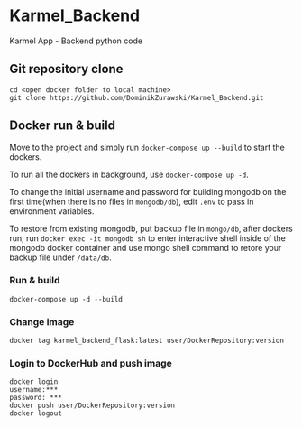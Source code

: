 # Karmel_Backend
Karmel App - Backend python code

## Git repository clone
```
cd <open docker folder to local machine>
git clone https://github.com/DominikZurawski/Karmel_Backend.git
```

## Docker run & build
Move to the project and simply run `docker-compose up --build` to start the dockers.

To run all the dockers in background, use `docker-compose up -d`.

To change the initial username and password for building mongodb on the first time(when there is no files in `mongodb/db`), edit `.env` to pass in environment variables.

To restore from existing mongodb, put backup file in `mongo/db`, after dockers run, run `docker exec -it mongodb sh` to enter interactive shell inside of the mongodb docker container and use mongo shell command to retore your backup file under `/data/db`.
### Run & build
```
docker-compose up -d --build
```
### Change image
```
docker tag karmel_backend_flask:latest user/DockerRepository:version
```
### Login to DockerHub and push image
```
docker login
username:***
password: ***
docker push user/DockerRepository:version
docker logout
```
